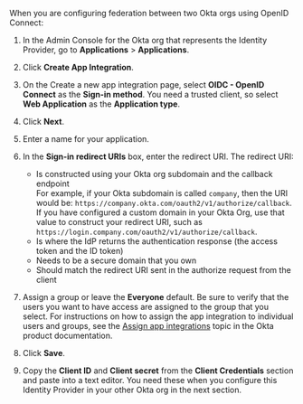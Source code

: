When you are configuring federation between two Okta orgs using OpenID Connect:

1. In the Admin Console for the Okta org that represents the Identity Provider, go to **Applications** > **Applications**.
1. Click **Create App Integration**.
1. On the Create a new app integration page, select **OIDC - OpenID Connect** as the **Sign-in method**. You need a trusted client, so select **Web Application** as the **Application type**.
1. Click **Next**.
1. Enter a name for your application.
1. In the **Sign-in redirect URIs** box, enter the redirect URI. The redirect URI:
    * Is constructed using your Okta org subdomain and the callback endpoint  
    For example, if your Okta subdomain is called `company`, then the URI would be: `https://company.okta.com/oauth2/v1/authorize/callback`. If you have configured a custom domain in your Okta Org, use that value to construct your redirect URI, such as `https://login.company.com/oauth2/v1/authorize/callback`.
    * Is where the IdP returns the authentication response (the access token and the ID token)
    * Needs to be a secure domain that you own
    * Should match the redirect URI sent in the authorize request from the client

1. Assign a group or leave the **Everyone** default. Be sure to verify that the users you want to have access are assigned to the group that you select. For instructions on how to assign the app integration to individual users and groups, see the [Assign app integrations](https://help.okta.com/en/prod/okta_help_CSH.htm#ext_Apps_Apps_Page-assign) topic in the Okta product documentation.
1. Click **Save**.
1. Copy the **Client ID** and **Client secret** from the **Client Credentials** section and paste into a text editor. You need these when you configure this Identity Provider in your other Okta org in the next section.
